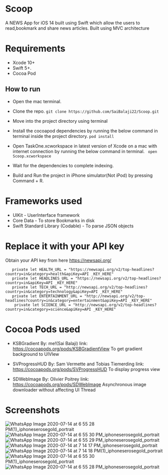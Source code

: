 # Scoop

A NEWS App for iOS 14 built using Swift which allow the users to read,bookmark and share news articles.
Built using MVC architecture

# Requirements

* Xcode 10+ <br>
* Swift 5+. <br>
* Cocoa Pod <br>

## How to run
* Open the mac terminal.
* Clone the repo.
```git clone https://github.com/SaiBalaji22/Scoop.git```
* Move into the project directory using terminal
* Install the cocoapod dependencies by running the below command in terminal inside the project directory.
```pod install```

* Open TaskOne.xcworkspace in latest version of Xcode on a mac with internet connection by running the below command in terminal.
``` open Scoop.xcworkspace```

* Wait for the dependencies to complete indexing.

* Build and Run the project in iPhone simulator(Not iPod) by pressing Command + R.

# Frameworks used

* UIKit  - UserInterface framework
* Core Data  - To store Bookmarks in disk
* Swift Standard Library (Codable) - To parse JSON objects

#   Replace it with your API key
Obtain your API key from here https://newsapi.org/
```
   private let HEALTH_URL = "https://newsapi.org/v2/top-headlines?country=in&category=health&apiKey=API _KEY_HERE"
   private let HEADLINES_URL = "https://newsapi.org/v2/top-headlines?country=in&apiKey=API _KEY_HERE"
   private let TECH_URL = "http://newsapi.org/v2/top-headlines?country=in&category=technology&apiKey=API _KEY_HERE"
   private let ENTERTAINMENT_URL = "http://newsapi.org/v2/top-headlines?country=in&category=entertainment&apiKey=API _KEY_HERE"
    private let SCIENCE_URL = "http://newsapi.org/v2/top-headlines?country=in&category=science&apiKey=API _KEY_HERE"
```




# Cocoa Pods used

* KSBGradient By: me!(Sai Balaji) link: https://cocoapods.org/pods/KSBGradientView To get gradient background to UIVIew <br>

* SVProgressHUD By: Sam Vermette and Tobias Tiemerding link: https://cocoapods.org/pods/SVProgressHUD To display progress view <br>

* SDWebImage By: Olivier Poitrey link: https://cocoapods.org/pods/SDWebImage  Asynchronous image downloader without affecting UI Thread <br>



# Screenshots


![WhatsApp Image 2020-07-14 at 6 55 28 PM(1)_iphoneserosegold_portrait](https://user-images.githubusercontent.com/51410810/87435407-5584e700-c609-11ea-9ff2-fcfe23062bb3.png)
![WhatsApp Image 2020-07-14 at 6 55 30 PM_iphoneserosegold_portrait](https://user-images.githubusercontent.com/51410810/87435422-5ae23180-c609-11ea-990d-47e865822c7d.png)
![WhatsApp Image 2020-07-14 at 6 55 29 PM_iphoneserosegold_portrait](https://user-images.githubusercontent.com/51410810/87435438-5fa6e580-c609-11ea-8afa-de3ffba67df8.png)
![WhatsApp Image 2020-07-14 at 7 14 17 PM_iphoneserosegold_portrait](https://user-images.githubusercontent.com/51410810/87437498-055b5400-c60c-11ea-968b-12f521f92c8f.png)
![WhatsApp Image 2020-07-14 at 7 14 18 PM(1)_iphoneserosegold_portrait](https://user-images.githubusercontent.com/51410810/87437502-07bdae00-c60c-11ea-88c3-a0d735aad81d.png)
![WhatsApp Image 2020-07-14 at 6 55 30 PM(1)_iphoneserosegold_portrait](https://user-images.githubusercontent.com/51410810/87435449-633a6c80-c609-11ea-9318-78ed74eff4a9.png)
![WhatsApp Image 2020-07-14 at 6 55 28 PM_iphoneserosegold_portrait](https://user-images.githubusercontent.com/51410810/87435484-6d5c6b00-c609-11ea-9f52-92c534dfcf77.png)

